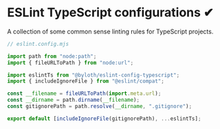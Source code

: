 # ESLint TypeScript configurations ✔

A collection of some common sense linting rules for TypeScript projects.

```js
// eslint.config.mjs

import path from "node:path";
import { fileURLToPath } from "node:url";

import eslintTs from "@byloth/eslint-config-typescript";
import { includeIgnoreFile } from "@eslint/compat";

const __filename = fileURLToPath(import.meta.url);
const __dirname = path.dirname(__filename);
const gitignorePath = path.resolve(__dirname, ".gitignore");

export default [includeIgnoreFile(gitignorePath), ...eslintTs];
```
